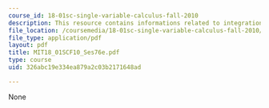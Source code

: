 ```yaml
---
course_id: 18-01sc-single-variable-calculus-fall-2010
description: This resource contains informations related to integration by parts.
file_location: /coursemedia/18-01sc-single-variable-calculus-fall-2010/326abc19e334ea879a2c03b2171648ad_MIT18_01SCF10_Ses76e.pdf
file_type: application/pdf
layout: pdf
title: MIT18_01SCF10_Ses76e.pdf
type: course
uid: 326abc19e334ea879a2c03b2171648ad

---
```

None